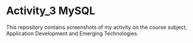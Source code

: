 # Activity_3 MySQL
This repository contains screenshots of my activity on the course subject, Application Development and Emerging Technologies.
